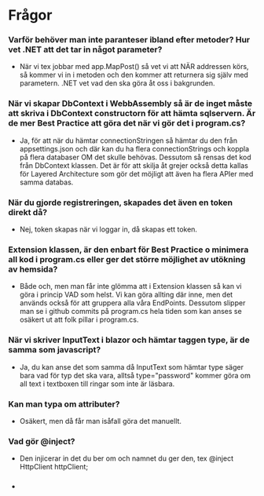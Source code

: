 # Frågor

### Varför behöver man inte paranteser ibland efter metoder? Hur vet .NET att det tar in något parameter?

- När vi tex jobbar med app.MapPost() så vet vi att NÄR addressen körs, så kommer vi in i metoden och den kommer att returnera sig själv med parametern. .NET vet vad den ska göra åt oss i bakgrunden.

### När vi skapar DbContext i WebbAssembly så är de inget måste att skriva i DbContext constructorn för att hämta sqlservern. Är de mer Best Practice att göra det när vi gör det i program.cs?

- Ja, för att när du hämtar connectionStringen så hämtar du den från appsettings.json och där kan du ha flera connectionStrings och koppla på flera databaser OM det skulle behövas. Dessutom så rensas det kod från DbContext klassen. Det är för att skilja åt grejer också detta kallas för Layered Architecture som gör det möjligt att även ha flera APIer med samma databas.

### När du gjorde registreringen, skapades det även en token direkt då?

- Nej, token skapas när vi loggar in, då skapas ett token.

### Extension klassen, är den enbart för Best Practice o minimera all kod i program.cs eller ger det större möjlighet av utökning av hemsida?

- Både och, men man får inte glömma att i Extension klassen så kan vi göra i princip VAD som helst. Vi kan göra allting där inne, men det används också för att gruppera alla våra EndPoints. Dessutom slipper man se i github commits på program.cs hela tiden som kan anses se osäkert ut att folk pillar i program.cs.

### När vi skriver InputText i blazor och hämtar taggen type, är de samma som javascript?

- Ja, du kan anse det som samma då InputText som hämtar type säger bara vad för typ det ska vara, alltså type="password" kommer göra om all text i textboxen till ringar som inte är läsbara.

### Kan man typa om attributer?

- Osäkert, men då får man isåfall göra det manuellt.

### Vad gör @inject?

- Den injicerar in det du ber om och namnet du ger den, tex @inject HttpClient httpClient;

###

-
